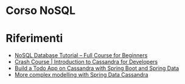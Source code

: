 # Corso NoSQL

# Riferimenti
* [NoSQL Database Tutorial – Full Course for Beginners](https://www.youtube.com/watch?v=xh4gy1lbL2k)
* [Crash Course | Introduction to Cassandra for Developers](https://www.youtube.com/watch?v=jgqu1BcSKUI)
* [Build a Todo App on Cassandra with Spring Boot and Spring Data](https://www.youtube.com/watch?v=YutF0WgNtl4)
* [More complex modelling with Spring Data Cassandra](https://lankydan.dev/2017/11/26/more-complex-modelling-with-spring-data-cassandra)
